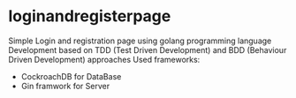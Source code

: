 # loginandregisterpage
Simple Login and registration page using golang programming language 
Development based on TDD (Test Driven Development) and BDD (Behaviour Driven Development) approaches 
Used frameworks:
  + CockroachDB for DataBase 
  + Gin framwork for Server 
